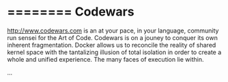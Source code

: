 ========
Codewars
========

http://www.codewars.com is an at your pace, in your language, community run sensei for the Art of Code.  Codewars is on a jouney to conquer its own inherent fragmentation.  Docker allows us to reconcile the reality of shared kernel space with the tantalizing illusion of total isolation in order to create a whole and unified experience.  The many faces of execution lie within.

...
